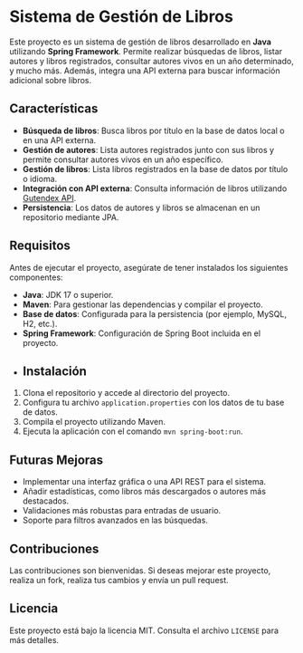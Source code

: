 # Sistema de Gestión de Libros

Este proyecto es un sistema de gestión de libros desarrollado en **Java** utilizando **Spring Framework**. Permite realizar búsquedas de libros, listar autores y libros registrados, consultar autores vivos en un año determinado, y mucho más. Además, integra una API externa para buscar información adicional sobre libros.

## Características

- **Búsqueda de libros**: Busca libros por título en la base de datos local o en una API externa.
- **Gestión de autores**: Lista autores registrados junto con sus libros y permite consultar autores vivos en un año específico.
- **Gestión de libros**: Lista libros registrados en la base de datos por título o idioma.
- **Integración con API externa**: Consulta información de libros utilizando [Gutendex API](https://gutendex.com/).
- **Persistencia**: Los datos de autores y libros se almacenan en un repositorio mediante JPA.

## Requisitos

Antes de ejecutar el proyecto, asegúrate de tener instalados los siguientes componentes:

- **Java**: JDK 17 o superior.
- **Maven**: Para gestionar las dependencias y compilar el proyecto.
- **Base de datos**: Configurada para la persistencia (por ejemplo, MySQL, H2, etc.).
- **Spring Framework**: Configuración de Spring Boot incluida en el proyecto.
- ## Instalación

1. Clona el repositorio y accede al directorio del proyecto.
2. Configura tu archivo `application.properties` con los datos de tu base de datos.
3. Compila el proyecto utilizando Maven.
4. Ejecuta la aplicación con el comando `mvn spring-boot:run`.
## Futuras Mejoras

- Implementar una interfaz gráfica o una API REST para el sistema.
- Añadir estadísticas, como libros más descargados o autores más destacados.
- Validaciones más robustas para entradas de usuario.
- Soporte para filtros avanzados en las búsquedas.

## Contribuciones

Las contribuciones son bienvenidas. Si deseas mejorar este proyecto, realiza un fork, realiza tus cambios y envía un pull request.

## Licencia

Este proyecto está bajo la licencia MIT. Consulta el archivo `LICENSE` para más detalles.
